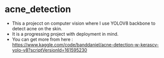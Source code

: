 # acne_detection

- This a projecct on computer vision where I use YOLOV8 backbone to detect acne on the skin.
- It is a progressing project with deployment in mind.
- You can get more from here : https://www.kaggle.com/code/banddaniel/acne-detection-w-kerascv-yolo-v8?scriptVersionId=161595230
